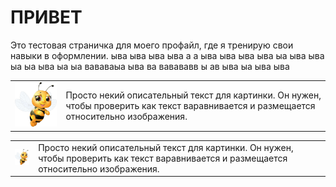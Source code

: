 # ПРИВЕТ
Это тестовая страничка для моего профайл, где я тренирую свои навыки в оформлении. ыва ыва ыва ыва а а ыва ыва ыва ыва ыа ыва ыва ыа ыа ыва ыа ыа вававаыа ыва ва вавававв ы ав ыва ыа ыва ыва 

|||
|--:|:--|
|[<img title="Портфолио Аналитика Данных" width="200" src="https://github.com/agvaravin/agvaravin/blob/main/pche.jpg" />][DataAnalitic]|Просто некий описательный текст для картинки. Он нужен, чтобы проверить как текст варавнивается и размещается относительно изображения.|

<table border="0">
  <tr>
    <td><a href=[DataAnalitic]"><img title="Портфолио Аналитика Данных" width="60" src="https://github.com/agvaravin/agvaravin/blob/main/pche.jpg" /></a></td>
    <td>Просто некий описательный текст для картинки. Он нужен, чтобы проверить как текст варавнивается и размещается относительно изображения.</td>
  </tr>
</table>

[DataAnalitic]: https://github.com/agvaravin/DataAnalitic
